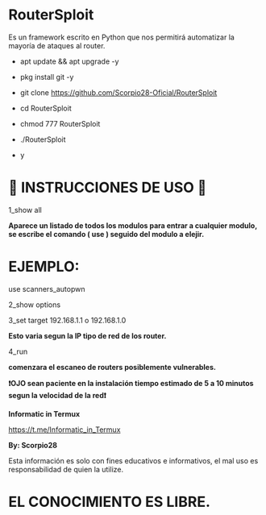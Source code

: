 # RouterSploit
Es un framework escrito en Python que nos permitirá automatizar la mayoría de ataques al router.

* apt update && apt upgrade -y

* pkg install git -y

* git clone https://github.com/Scorpio28-Oficial/RouterSploit

* cd RouterSploit

* chmod 777 RouterSploit

* ./RouterSploit

* y

# 🦂 INSTRUCCIONES DE USO 🦂

1_show all

__Aparece un listado de todos los modulos para entrar a cualquier modulo, se escribe el comando ( use ) seguido del modulo a elejir.__

# EJEMPLO:

use scanners_autopwn

2_show options

3_set target 192.168.1.1 o 192.168.1.0


__Esto varia segun la IP tipo de red de los router.__

4_run

__comenzara el escaneo de routers posiblemente vulnerables.__

__❗OJO sean paciente en la instalación tiempo estimado de 5 a 10 minutos segun la velocidad de la red❗__

__Informatic in Termux__

https://t.me/Informatic_in_Termux

__By: Scorpio28__

Esta información es solo con fines educativos e informativos, el mal uso es responsabilidad de quien la utilize.

# EL CONOCIMIENTO ES LIBRE.
